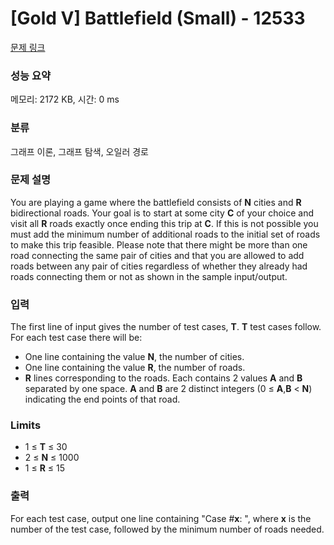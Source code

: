 # [Gold V] Battlefield (Small) - 12533 

[문제 링크](https://www.acmicpc.net/problem/12533) 

### 성능 요약

메모리: 2172 KB, 시간: 0 ms

### 분류

그래프 이론, 그래프 탐색, 오일러 경로

### 문제 설명

<p>You are playing a game where the battlefield consists of <strong>N</strong> cities and <strong>R</strong> bidirectional roads. Your goal is to start at some city <strong>C</strong> of your choice and visit all <strong>R</strong> roads exactly once ending this trip at <strong>C</strong>. If this is not possible you must add the minimum number of additional roads to the initial set of roads to make this trip feasible. Please note that there might be more than one road connecting the same pair of cities and that you are allowed to add roads between any pair of cities regardless of whether they already had roads connecting them or not as shown in the sample input/output.</p>

### 입력 

 <p>The first line of input gives the number of test cases, <strong>T</strong>. <strong>T</strong> test cases follow. For each test case there will be:</p>

<ul>
	<li>One line containing the value <strong>N</strong>, the number of cities.</li>
	<li>One line containing the value <strong>R</strong>, the number of roads.</li>
	<li><strong>R</strong> lines corresponding to the roads. Each contains 2 values <strong>A</strong> and <strong>B</strong> separated by one space. <strong>A</strong> and <strong>B</strong> are 2 distinct integers (0 ≤ <strong>A</strong>,<strong>B</strong> < <strong>N</strong>) indicating the end points of that road.</li>
</ul>

<h3>Limits</h3>

<ul>
	<li>1 ≤ <strong>T</strong> ≤ 30</li>
	<li>2 ≤ <strong>N</strong> ≤ 1000</li>
	<li>1 ≤ <strong>R</strong> ≤ 15</li>
</ul>

<p> </p>

### 출력 

 <p>For each test case, output one line containing "Case #<strong>x</strong>: ", where <strong>x</strong> is the number of the test case, followed by the minimum number of roads needed.</p>

